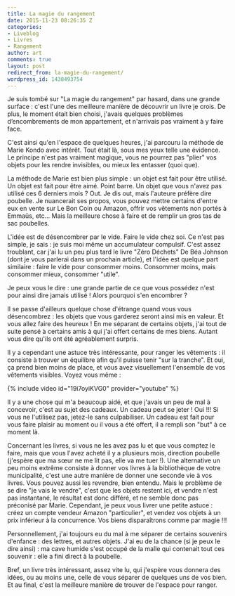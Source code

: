 ```yaml
---
title: La magie du rangement
date: 2015-11-23 08:26:35 Z
categories:
- Liveblog
- Livres
- Rangement
author: art
comments: true
layout: post
redirect_from: la-magie-du-rangement/
wordpress_id: 1438493754
---
```


Je suis tombé sur "La magie du rangement" par hasard, dans une grande surface : c'est l'une des meilleure manière de découvrir un livre je crois. De plus, le moment était bien choisi, j'avais quelques problèmes d’encombrements de mon appartement, et n'arrivais pas vraiment à y faire face.

C'est ainsi qu'en l'espace de quelques heures, j'ai parcouru la méthode de Marie Kondo avec intérêt. Tout était là, sous mes yeux telle une évidence. Le principe n'est pas vraiment magique, vous ne pourrez pas "plier" vos objets pour les rendre invisibles, ou mieux les entasser (quoi que).

La méthode de Marie est bien plus simple : un objet est fait pour être utilisé. Un objet est fait pour être aimé. Point barre. Un objet que vous n'avez pas utilisé ces 6 derniers mois ? Out. Je dis out, mais l'auteure préfère dire poubelle. Je nuancerait ses propos, vous pouvez mettre certains d'entre eux en vente sur Le Bon Coin ou Amazon, offrir vos vêtements non portés à Emmaüs, etc... Mais la meilleure chose à faire et de remplir un gros tas de sac poubelles.

L'idée est de désencombrer par le vide. Faire le vide chez soi. Ce n'est pas simple, je sais : je suis moi même un accumulateur compulsif. C'est assez troublant, car j'ai lu un peu plus tard le livre "Zéro Déchets" De Béa Johnson (dont je vous parlerai dans un prochain article), et l'idée est quelque part similaire : faire le vide pour consommer moins. Consommer moins, mais consommer mieux, consommer "utile".

Je peux vous le dire : une grande partie de ce que vous possédez n'est pour ainsi dire jamais utilisé ! Alors pourquoi s'en encombrer ?

Il se passe d'ailleurs quelque chose d'étrange quand vous vous désencombrez : les objets que vous garderez seront ainsi mis en valeur. Et vous allez faire des heureux ! En me séparant de certains objets, j'ai tout de suite pensé à certains amis à qui j'ai offert certains de mes biens. Autant vous dire qu'ils ont été agréablement surpris.

Il y a cependant une astuce très intéressante, pour ranger les vêtements : il consiste à trouver un équilibre afin qu'il puisse tenir "sur la tranche". Et oui, ça prend bien moins de place, et vous avez visuellement l'ensemble de vos vêtements visibles. Voyez vous même :

{% include video id="19i7oyiKVG0" provider="youtube" %}

Il y a une chose qui m'a beaucoup aidé, et que j'avais un peu de mal à concevoir, c'est au sujet des cadeaux. Un cadeau peut se jeter ! Oui !!! Si vous ne l'utilisez pas, jetez-le sans culpabiliser. Un cadeau est fait pour vous faire plaisir au moment ou il vous a été offert, il a rempli son "but" à ce moment là.

Concernant les livres, si vous ne les avez pas lu et que vous comptez le faire, mais que vous l'avez acheté il y a plusieurs mois, direction poubelle (j'espère que ma sœur ne me lit pas, elle va me tuer !). Une alternative un peu moins extrême consiste à donner vos livres à la bibliothèque de votre municipalité, c'est une autre manière de donner une seconde vie à vos livres. Vous pouvez aussi les revendre, bien entendu. Mais le problème de se dire "je vais le vendre", c'est que les objets restent ici, et vendre n'est pas instantané, le résultat est donc différé, et ne semble donc pas préconisé par Marie. Cependant, je peux vous livrer une petite astuce : créez un compte vendeur Amazon "particulier", et vendez vos objets à un prix inférieur à la concurrence. Vos biens disparaîtrons comme par magie !!!

Personnellement, j'ai toujours eu du mal à me séparer de certains souvenirs d'enfance : des lettres, et autres objets. J'ai eu de la chance (si je peux le dire ainsi) : ma cave humide s'est occupé de la malle qui contenait tout ces souvenir : elle a fini direct à la poubelle.

Bref, un livre très intéressant, assez vite lu, qui j'espère vous donnera des idées, ou au moins une, celle de vous séparer de quelques uns de vos bien. Et au final, c'est la meilleure manière de trouver de l'espace pour ranger.
